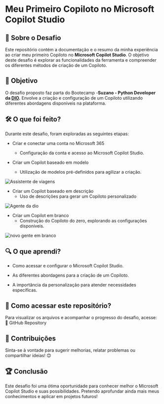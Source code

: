 # Meu Primeiro Copiloto no Microsoft Copilot Studio

## 📌 Sobre o Desafio

Este repositório contém a documentação e o resumo da minha experiência ao criar meu primeiro Copiloto no **Microsoft Copilot Studio**. O objetivo deste desafio é explorar as funcionalidades da ferramenta e compreender os diferentes métodos de criação de um Copiloto.

## 🎯 Objetivo

O desafio proposto faz parta do Bootecamp -**Suzano - Python Developer da [DIO](https://www.dio.me/).** Envolve a criação e configuração de um Copiloto utilizando diferentes abordagens disponíveis na plataforma.

## 🛠 O que foi feito?

Durante este desafio, foram exploradas as seguintes etapas:

* Criar e conectar uma conta no Microsoft 365
  * Configuração da conta e acesso ao Microsoft Copilot Studio.

* Criar um Copilot baseado em modelo
  * Utilização de modelos pré-definidos para agilizar a criação.

![Assistente de viagens](https://github.com/user-attachments/assets/53e3a509-f939-470e-9ea8-9583e8619120)


* Criar um Copilot baseado em descrição
  * Uso de descrições para gerar um Copiloto personalizado


![Agente da dio](https://github.com/user-attachments/assets/19bf7fca-3da3-4a44-8c1a-fbf6e0af722b)

* Criar um Copilot em branco
  * Construção do Copiloto do zero, explorando as configurações disponíveis.

![novo gente em branco](https://github.com/user-attachments/assets/5254a98d-97c8-46dc-a717-3d65bdb353ce)

## 🔍 O que aprendi?

* Como acessar e configurar o Microsoft Copilot Studio.

* As diferentes abordagens para a criação de um Copiloto.

* A importância da personalização para atender necessidades específicas.

## 📂 Como acessar este repositório?

Para visualizar os arquivos e acompanhar o progresso do desafio, acesse:
🔗 GitHub Repository

## 📢 Contribuições

Sinta-se à vontade para sugerir melhorias, relatar problemas ou compartilhar ideias! 😊

## 🏆 Conclusão

Este desafio foi uma ótima oportunidade para conhecer melhor o Microsoft Copilot Studio e suas possibilidades. Pretendo aprofundar ainda mais meus conhecimentos e aplicar em projetos futuros!


